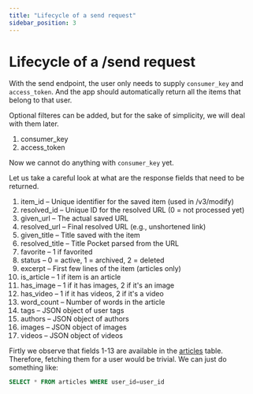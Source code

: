 ```yaml
---
title: "Lifecycle of a send request"
sidebar_position: 3
---
```


# Lifecycle of a /send request

With the send endpoint, the user only needs to supply `consumer_key` and
`access_token`. And the app should automatically return all the items
that belong to that user. 

Optional filteres can be added, but for the sake of simplicity, we will
deal with them later.

1. consumer\_key
2. access\_token


Now we cannot do anything with `consumer_key` yet. 

Let us take a careful look at what are the response fields that need to
be returned.


1.    item\_id – Unique identifier for the saved item (used in /v3/modify)
2.    resolved\_id – Unique ID for the resolved URL (0 = not processed yet)
3.    given\_url – The actual saved URL
4.    resolved\_url – Final resolved URL (e.g., unshortened link)
5.    given\_title – Title saved with the item
6.    resolved\_title – Title Pocket parsed from the URL
7.    favorite – 1 if favorited
8.    status – 0 = active, 1 = archived, 2 = deleted
9.    excerpt – First few lines of the item (articles only)
10.    is\_article – 1 if item is an article
11.    has\_image – 1 if it has images, 2 if it's an image
12.    has\_video – 1 if it has videos, 2 if it's a video
13.    word\_count – Number of words in the article
14.    tags – JSON object of user tags
15.    authors – JSON object of authors
16.    images – JSON object of images
17.    videos – JSON object of videos



Firtly we observe that fields 1-13 are available in the
[articles](https://abdulrahim2002.github.io/open-pocket-docs/docs/Database-Layer/database-schema/)
table. Therefore, fetching them for a user would be trivial. We can just
do something like:

```sql
SELECT * FROM articles WHERE user_id=user_id
```


